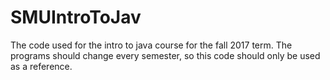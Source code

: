 # SMUIntroToJav
The code used for the intro to java course for the fall 2017 term. The programs should change every semester, so this code should only be used as a reference.
